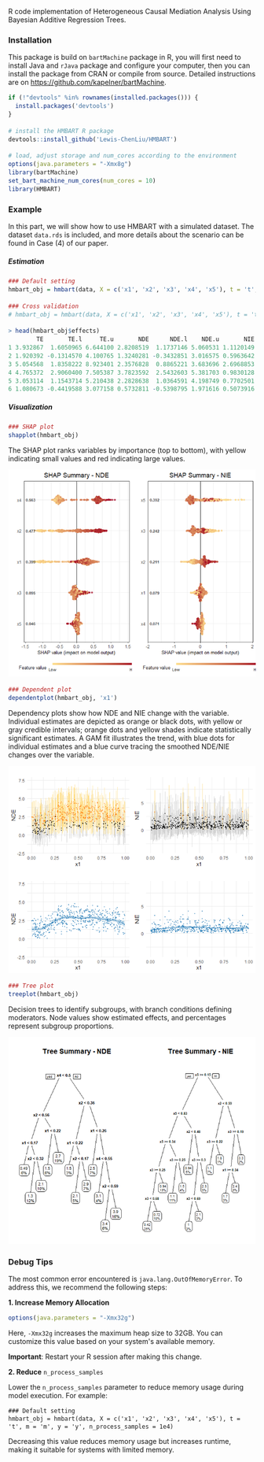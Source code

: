 R code implementation of Heterogeneous Causal Mediation Analysis Using Bayesian Additive Regression Trees.

### Installation

This package is build on `bartMachine` package in R, you will first need to install Java and `rJava` package and configure your computer, then you can install the package from CRAN or compile from source. Detailed instructions are on <https://github.com/kapelner/bartMachine>.

```R
if (!"devtools" %in% rownames(installed.packages())) {
  install.packages('devtools')
}

# install the HMBART R package
devtools::install_github('Lewis-ChenLiu/HMBART')

# load, adjust storage and num_cores according to the environment
options(java.parameters = "-Xmx8g")
library(bartMachine)
set_bart_machine_num_cores(num_cores = 10)
library(HMBART)
```

### Example

In this part, we will show how to use HMBART with a simulated dataset. The dataset `data.rds` is included, and more details about the scenario can be found in Case (4) of our paper.

##### Estimation

```R
### Default setting
hmbart_obj = hmbart(data, X = c('x1', 'x2', 'x3', 'x4', 'x5'), t = 't', m = 'm', y = 'y')

### Cross validation
# hmbart_obj = hmbart(data, X = c('x1', 'x2', 'x3', 'x4', 'x5'), t = 't', m = 'm', y = 'y', CV = TRUE)

> head(hmbart_obj$effects)
        TE       TE.l     TE.u       NDE      NDE.l    NDE.u       NIE      NIE.l    NIE.u
1 3.932867  1.6050965 6.644100 2.8208519  1.1737146 5.060531 1.1120149 -1.3211790 3.883400
2 1.920392 -0.1314570 4.100765 1.3240281 -0.3432851 3.016575 0.5963642 -0.6991594 2.214197
3 5.054568  1.8358222 8.923401 2.3576828  0.8865221 3.683696 2.6968853  0.0000000 6.392640
4 4.765372  2.9060400 7.505387 3.7823592  2.5432603 5.381703 0.9830128 -0.5238947 3.369680
5 3.053114  1.1543714 5.210438 2.2828638  1.0364591 4.198749 0.7702501 -1.2907950 2.768051
6 1.080673 -0.4419588 3.077158 0.5732811 -0.5398795 1.971616 0.5073916 -0.7375299 2.207598

```

##### Visualization

```R
### SHAP plot
shapplot(hmbart_obj)
```

The SHAP plot ranks variables by importance (top to bottom), with yellow indicating small values and red indicating large values.

![SHAP Image](figs/shap.png)

```R
### Dependent plot
dependentplot(hmbart_obj, 'x1')
```

Dependency plots show how NDE and NIE change with the variable. Individual estimates are depicted as orange or black dots, with yellow or gray credible intervals; orange dots and yellow shades indicate statistically significant estimates. A GAM fit illustrates the trend, with blue dots for individual estimates and a blue curve tracing the smoothed NDE/NIE changes over the variable.

![Dependent Image](figs/dep.png)

```R
### Tree plot
treeplot(hmbart_obj)
```

Decision trees to identify subgroups, with branch conditions defining moderators. Node values show estimated effects, and percentages represent subgroup proportions.

![Dependent Image](figs/tree.png)

### Debug Tips

The most common error encountered is `java.lang.OutOfMemoryError`. To address this, we recommend the following steps: 

**1. Increase Memory Allocation**

```R
options(java.parameters = "-Xmx32g")
```

Here, `-Xmx32g` increases the maximum heap size to 32GB. You can customize this value based on your system's available memory.

**Important**: Restart your R session after making this change.

**2. Reduce** `n_process_samples`

Lower the `n_process_samples` parameter to reduce memory usage during model execution. For example:

```
### Default setting
hmbart_obj = hmbart(data, X = c('x1', 'x2', 'x3', 'x4', 'x5'), t = 't', m = 'm', y = 'y', n_process_samples = 1e4)
```

Decreasing this value reduces memory usage but increases runtime, making it suitable for systems with limited memory.
